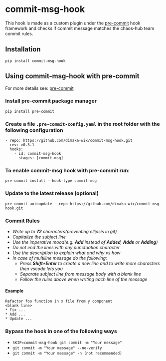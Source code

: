 # commit-msg-hook
This hook is made as a custom plugin under the [pre-commit](https://pre-commit.com/) hook framework and checks if commit message matches the chaos-hub team commit rules.

## Installation 
```
pip install commit-msg-hook
```
## Using commit-msg-hook with pre-commit 

For more details see: [pre-commit](https://pre-commit.com/)
### Install pre-commit package manager 
```
pip install pre-commit
```


### Create a file ```.pre-commit-config.yaml``` in the root folder with the following configuration
```
- repo: https://github.com/dimaka-wix/commit-msg-hook.git
  rev: v0.3.1
  hooks:
    - id: commit-msg-hook
      stages: [commit-msg]
```
### To enable commit-msg hook with pre-commit run:
```
pre-commit install --hook-type commit-msg
```
### Update to the latest release (optional)
```
pre-commit autoupdate --repo https://github.com/dimaka-wix/commit-msg-hook.git
```
### Commit Rules

* _Write up to **72** characters(preventing ellipsis in git)_
* _Capitalize the subject line_
* _Use the imperative mood(e.g. **Add** instead of **Added**, **Adds** or **Adding**)_
* _Do not end the lines with any punctuation character_
* _Use the description to explain what and why vs how_
* _In case of multiline message do the following:_
  * _Press **Shift+Enter** to create a new line and to write more characters then vscode lets you_
  * _Separate subject line from message body with a blank line_
  * _Follow the rules above when writing each line of the message_


#### Example
```
Refactor foo function in x file from y component
<blank line>
* Fix ...
* Add ...
* Update ...
 ```
 ### Bypass the hook in one of the following ways
- ```SKIP=commit-msg-hook git commit -m "Your message"```
- ```git commit -m "Your message" --no-verify```
- ```git commit -m "Your message" -n (not recommended)```
